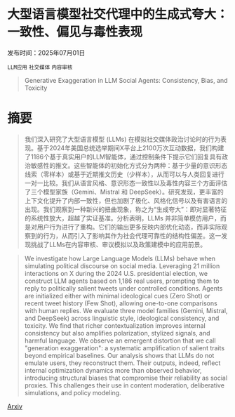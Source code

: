 # 大型语言模型社交代理中的生成式夸大：一致性、偏见与毒性表现

发布时间：2025年07月01日

`LLM应用` `社交媒体` `内容审核`

> Generative Exaggeration in LLM Social Agents: Consistency, Bias, and Toxicity

# 摘要

> 我们深入研究了大型语言模型 (LLMs) 在模拟社交媒体政治讨论时的行为表现。基于2024年美国总统选举期间X平台上2100万次互动数据，我们构建了1186个基于真实用户的LLM智能体，通过控制条件下提示它们回复具有政治敏感性的推文。这些智能体的初始化方式分为两种：基于少量的意识形态线索（零样本）或基于近期推文历史（少样本），从而可以与人类回复进行一对一比较。我们从语言风格、意识形态一致性以及毒性内容三个方面评估了三个模型家族（Gemini、Mistral 和 DeepSeek）。研究发现，更丰富的上下文化提升了内部一致性，但也加剧了极化、风格化信号以及有害语言的出现。我们观察到一种新兴的扭曲现象，称之为“生成夸大”：即对显著特征的系统性放大，超越了实证基准。分析表明，LLMs 并非简单模仿用户，而是对用户行为进行了重构。它们的输出更多反映内部优化动态，而非实际观察到的行为，从而引入了影响其作为社会代理可靠性的结构性偏差。这一发现挑战了LLMs在内容审核、审议模拟以及政策建模中的应用前景。

> We investigate how Large Language Models (LLMs) behave when simulating political discourse on social media. Leveraging 21 million interactions on X during the 2024 U.S. presidential election, we construct LLM agents based on 1,186 real users, prompting them to reply to politically salient tweets under controlled conditions. Agents are initialized either with minimal ideological cues (Zero Shot) or recent tweet history (Few Shot), allowing one-to-one comparisons with human replies. We evaluate three model families (Gemini, Mistral, and DeepSeek) across linguistic style, ideological consistency, and toxicity. We find that richer contextualization improves internal consistency but also amplifies polarization, stylized signals, and harmful language. We observe an emergent distortion that we call "generation exaggeration": a systematic amplification of salient traits beyond empirical baselines. Our analysis shows that LLMs do not emulate users, they reconstruct them. Their outputs, indeed, reflect internal optimization dynamics more than observed behavior, introducing structural biases that compromise their reliability as social proxies. This challenges their use in content moderation, deliberative simulations, and policy modeling.

[Arxiv](https://arxiv.org/abs/2507.00657)